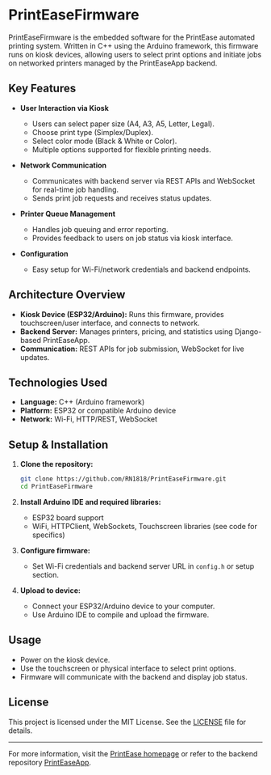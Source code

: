 # PrintEaseFirmware

PrintEaseFirmware is the embedded software for the PrintEase automated printing system. Written in C++ using the Arduino framework, this firmware runs on kiosk devices, allowing users to select print options and initiate jobs on networked printers managed by the PrintEaseApp backend.

## Key Features

- **User Interaction via Kiosk**
  - Users can select paper size (A4, A3, A5, Letter, Legal).
  - Choose print type (Simplex/Duplex).
  - Select color mode (Black & White or Color).
  - Multiple options supported for flexible printing needs.

- **Network Communication**
  - Communicates with backend server via REST APIs and WebSocket for real-time job handling.
  - Sends print job requests and receives status updates.

- **Printer Queue Management**
  - Handles job queuing and error reporting.
  - Provides feedback to users on job status via kiosk interface.

- **Configuration**
  - Easy setup for Wi-Fi/network credentials and backend endpoints.

## Architecture Overview

- **Kiosk Device (ESP32/Arduino):** Runs this firmware, provides touchscreen/user interface, and connects to network.
- **Backend Server:** Manages printers, pricing, and statistics using Django-based PrintEaseApp.
- **Communication:** REST APIs for job submission, WebSocket for live updates.

## Technologies Used

- **Language:** C++ (Arduino framework)
- **Platform:** ESP32 or compatible Arduino device
- **Network:** Wi-Fi, HTTP/REST, WebSocket

## Setup & Installation

1. **Clone the repository:**
    ```sh
    git clone https://github.com/RN1818/PrintEaseFirmware.git
    cd PrintEaseFirmware
    ```

2. **Install Arduino IDE and required libraries:**
    - ESP32 board support
    - WiFi, HTTPClient, WebSockets, Touchscreen libraries (see code for specifics)

3. **Configure firmware:**
    - Set Wi-Fi credentials and backend server URL in `config.h` or setup section.

4. **Upload to device:**
    - Connect your ESP32/Arduino device to your computer.
    - Use Arduino IDE to compile and upload the firmware.

## Usage

- Power on the kiosk device.
- Use the touchscreen or physical interface to select print options.
- Firmware will communicate with the backend and display job status.

## License

This project is licensed under the MIT License. See the [LICENSE](LICENSE) file for details.

---

For more information, visit the [PrintEase homepage](https://print-ease-app.vercel.app) or refer to the backend repository [PrintEaseApp](https://github.com/RN1818/PrintEaseApp).